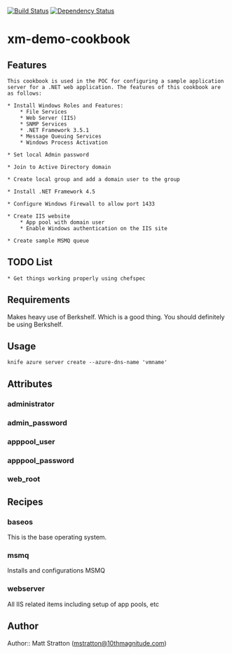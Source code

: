 [![Build Status](https://secure.travis-ci.org/10thmagnitude/xm-demo-cookbook.png)](http://travis-ci.org/10thmagnitude/xm-demo-cookbook)
[![Dependency Status](https://gemnasium.com/10thmagnitude/xm-demo-cookbook.png)](https://gemnasium.com/10thmagnitude/xm-demo-cookbook)

# xm-demo-cookbook

## Features
```
This cookbook is used in the POC for configuring a sample application server for a .NET web application. The features of this cookbook are as follows:

* Install Windows Roles and Features:
	* File Services
	* Web Server (IIS)
	* SNMP Services
	* .NET Framework 3.5.1
	* Message Queuing Services
	* Windows Process Activation

* Set local Admin password

* Join to Active Directory domain

* Create local group and add a domain user to the group

* Install .NET Framework 4.5

* Configure Windows Firewall to allow port 1433

* Create IIS website
	* App pool with domain user
	* Enable Windows authentication on the IIS site

* Create sample MSMQ queue
```

## TODO List
``` 
* Get things working properly using chefspec
```

## Requirements

Makes heavy use of Berkshelf. Which is a good thing. You should definitely be using Berkshelf.

## Usage

```knife azure server create --azure-dns-name 'vmname'```

## Attributes
### administrator
### admin_password
### apppool_user
### apppool_password
### web_root

## Recipes
### baseos
This is the base operating system.

### msmq
Installs and configurations MSMQ

### webserver
All IIS related items including setup of app pools, etc



## Author

Author:: Matt Stratton (<mstratton@10thmagnitude.com>) 
